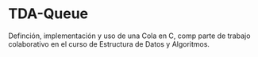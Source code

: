 # TDA-Queue
Definción, implementación y uso de una Cola en C, comp parte de trabajo colaborativo en el curso de Estructura de Datos y Algoritmos. 
